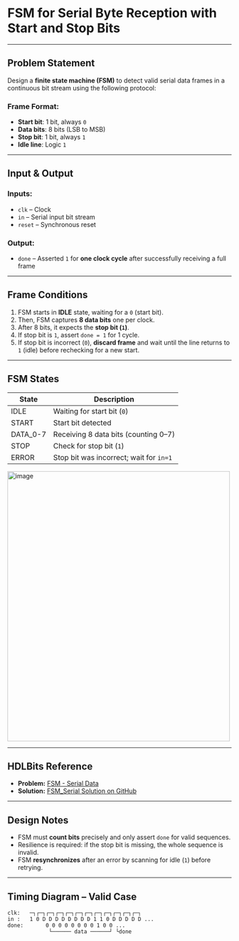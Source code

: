 # FSM for Serial Byte Reception with Start and Stop Bits

---

## Problem Statement

Design a **finite state machine (FSM)** to detect valid serial data frames in a continuous bit stream using the following protocol:

### Frame Format:
- **Start bit**: 1 bit, always `0`
- **Data bits**: 8 bits (LSB to MSB)
- **Stop bit**: 1 bit, always `1`
- **Idle line**: Logic `1`

---

## Input & Output

### Inputs:
- `clk` – Clock
- `in` – Serial input bit stream
- `reset` – Synchronous reset

### Output:
- `done` – Asserted `1` for **one clock cycle** after successfully receiving a full frame

---

## Frame Conditions

1. FSM starts in **IDLE** state, waiting for a `0` (start bit).
2. Then, FSM captures **8 data bits** one per clock.
3. After 8 bits, it expects the **stop bit (`1`)**.
4. If stop bit is `1`, assert `done = 1` for 1 cycle.
5. If stop bit is incorrect (`0`), **discard frame** and wait until the line returns to `1` (idle) before rechecking for a new start.

---

## FSM States

| State       | Description                            |
|-------------|----------------------------------------|
| IDLE        | Waiting for start bit (`0`)            |
| START       | Start bit detected                     |
| DATA_0-7    | Receiving 8 data bits (counting 0–7)   |
| STOP        | Check for stop bit (`1`)               |
| ERROR       | Stop bit was incorrect; wait for `in=1`|

<img width="500" height="607" alt="image" src="https://github.com/user-attachments/assets/d50051ec-2fe5-4a1b-9701-82e5be761dcc" />

---

## HDLBits Reference

- **Problem:** [FSM - Serial Data](https://hdlbits.01xz.net/wiki/Fsm_serialdata)
- **Solution:** [FSM_Serial Solution on GitHub](https://github.com/EswarAdithya011/HDLBits/blob/main/Problem%20Sets/3.%20Circuits/Sequential%20logic/3.9%20Finite%20State%20Machines/3.9.17%20Serial%20receiver/fsm_serial.v)

---

## Design Notes

- FSM must **count bits** precisely and only assert `done` for valid sequences.
- Resilience is required: if the stop bit is missing, the whole sequence is invalid.
- FSM **resynchronizes** after an error by scanning for idle (`1`) before retrying.

---

## Timing Diagram – Valid Case

```plaintext
clk:   ─┐┌─┐┌─┐┌─┐┌─┐┌─┐┌─┐┌─┐┌─┐┌─┐┌─┐┌─┐
in :   1 0 D D D D D D D D 1 1 0 D D D D D ...
done:       0 0 0 0 0 0 0 0 1 0 0 ...
             └────── data ──────┘ └done
